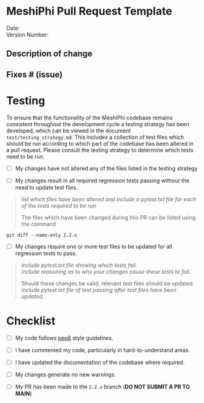# MeshiPhi Pull Request Template

Date: <!--- Include date PR was created -->   
Version Number: <!--- Include version number of MeshiPhi the PR will be included in (e.g. 2.1.0 -> 2.1.1) -->   
 
## Description of change
<!--- Describe your changes in detail -->

## Fixes # (issue)
<!--- If this PR adds functionality or resolves problems associated with an issue on GitHub, please include a link to the issue -->

# Testing
To ensure that the functionality of the MeshiPhi codebase remains consistent throughout the development cycle a testing strategy has been developed, which can be viewed in the document `test/testing_strategy.md`. 
This includes a collection of test files which should be run according to which part of the codebase has been altered in a pull request. Please consult the testing strategy to determine which tests need to be run. 

- [ ] My changes have not altered any of the files listed in the testing strategy

- [ ] My changes result in all required regression tests passing without the need to update test files.  
  
> *list which files have been altered and include a pytest.txt file for each of
> the tests required to be run*
>
> The files which have been changed during this PR can be listed using the command

    git diff --name-only 2.2.x

- [ ] My changes require one or more test files to be updated for all regression tests to pass.   

> *include pytest.txt file showing which tests fail.*  
> *include reasoning as to why your changes cause these tests to fail.* 
>
> Should these changes be valid, relevant test files should be updated.  
> *include pytest.txt file of test passing after test files have been updated.*

# Checklist

- [ ] My code follows [pep8](https://peps.python.org/pep-0008/) style guidelines.  
- [ ] I have commented my code, particularly in hard-to-understand areas.  
- [ ] I have updated the documentation of the codebase where required.  
- [ ] My changes generate no new warnings.   
- [ ] My PR has been made to the `2.2.x` branch (**DO NOT SUBMIT A PR TO MAIN**)  

   
